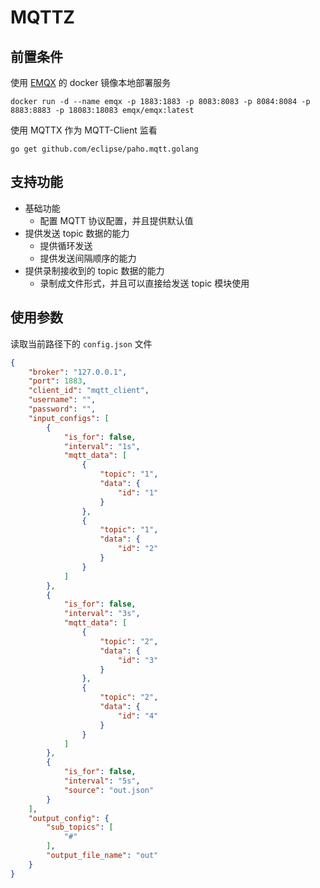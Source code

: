 # MQTTZ

## 前置条件

使用 [EMQX](https://github.com/emqx/emqx) 的 docker 镜像本地部署服务

```shell
docker run -d --name emqx -p 1883:1883 -p 8083:8083 -p 8084:8084 -p 8883:8883 -p 18083:18083 emqx/emqx:latest
```

使用 MQTTX 作为 MQTT-Client 监看

```shell
go get github.com/eclipse/paho.mqtt.golang
```

## 支持功能

- 基础功能
    - 配置 MQTT 协议配置，并且提供默认值
- 提供发送 topic 数据的能力
    - 提供循环发送
    - 提供发送间隔顺序的能力
- 提供录制接收到的 topic 数据的能力
    - 录制成文件形式，并且可以直接给发送 topic 模块使用

## 使用参数

读取当前路径下的 `config.json` 文件

```json
{
    "broker": "127.0.0.1",
    "port": 1883,
    "client_id": "mqtt_client",
    "username": "",
    "password": "",
    "input_configs": [
        {
            "is_for": false,
            "interval": "1s",
            "mqtt_data": [
                {
                    "topic": "1",
                    "data": {
                        "id": "1"
                    }
                },
                {
                    "topic": "1",
                    "data": {
                        "id": "2"
                    }
                }
            ]
        },
        {
            "is_for": false,
            "interval": "3s",
            "mqtt_data": [
                {
                    "topic": "2",
                    "data": {
                        "id": "3"
                    }
                },
                {
                    "topic": "2",
                    "data": {
                        "id": "4"
                    }
                }
            ]
        },
        {
            "is_for": false,
            "interval": "5s",
            "source": "out.json"
        }
    ],
    "output_config": {
        "sub_topics": [
            "#"
        ],
        "output_file_name": "out"
    }
}
```